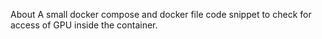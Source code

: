 About
A small docker compose and docker file code snippet to check for access of GPU inside the container.
